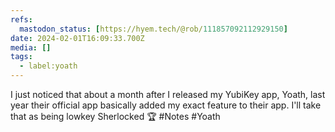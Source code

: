 ```yaml
---
refs:
  mastodon_status: [https://hyem.tech/@rob/111857092112929150]
date: 2024-02-01T16:09:33.700Z
media: []
tags:
  - label:yoath
---
```


I just noticed that about a month after I released my YubiKey app, Yoath, last year their official app basically added my exact feature to their app. I'll take that as being lowkey Sherlocked 🏆 #Notes #Yoath
